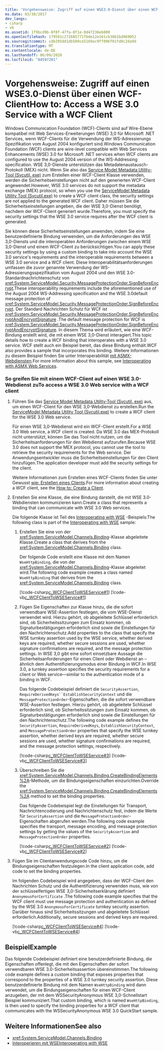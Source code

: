 ```yaml
---
title: 'Vorgehensweise: Zugriff auf einen WSE3.0-Dienst über einen WCF-Client'
ms.date: 03/30/2017
dev_langs:
- csharp
- vb
ms.assetid: 1f9bcd9b-8f8f-47fa-8f1e-0d47236eb800
ms.openlocfilehash: 179591c272685771fbde12e161cb38b1bd969052
ms.sourcegitcommit: cdb295dd1db589ce5169ac9ff096f01fd0c2da9d
ms.translationtype: MT
ms.contentlocale: de-DE
ms.lasthandoff: 06/09/2020
ms.locfileid: "84597201"
---
```

# <a name="how-to-access-a-wse-30-service-with-a-wcf-client"></a><span data-ttu-id="18e41-102">Vorgehensweise: Zugriff auf einen WSE3.0-Dienst über einen WCF-Client</span><span class="sxs-lookup"><span data-stu-id="18e41-102">How to: Access a WSE 3.0 Service with a WCF Client</span></span>
<span data-ttu-id="18e41-103">Windows Communication Foundation (WCF)-Clients sind auf Wire-Ebene kompatibel mit Web Services-Erweiterungen (WSE) 3,0 für Microsoft .NET Services, wenn WCF-Clients für die Verwendung der WS-Adressierungs Spezifikation vom August 2004 konfiguriert sind.</span><span class="sxs-lookup"><span data-stu-id="18e41-103">Windows Communication Foundation (WCF) clients are wire-level compatible with Web Services Enhancements (WSE) 3.0 for Microsoft .NET services when WCF clients are configured to use the August 2004 version of the WS-Addressing specification.</span></span> <span data-ttu-id="18e41-104">WSE 3,0-Dienste unterstützen das Metadatenaustausch-Protokoll (MEX) nicht. Wenn Sie also das [Service Model Metadata Utility-Tool (Svcutil. exe)](../servicemodel-metadata-utility-tool-svcutil-exe.md) zum Erstellen einer WCF-Client Klasse verwenden, werden die Sicherheitseinstellungen nicht auf den generierten WCF-Client angewendet.</span><span class="sxs-lookup"><span data-stu-id="18e41-104">However, WSE 3.0 services do not support the metadata exchange (MEX) protocol, so when you use the [ServiceModel Metadata Utility Tool (Svcutil.exe)](../servicemodel-metadata-utility-tool-svcutil-exe.md) to create a WCF client class, the security settings are not applied to the generated WCF client.</span></span> <span data-ttu-id="18e41-105">Daher müssen Sie die Sicherheitseinstellungen angeben, die der WSE 3,0-Dienst benötigt, nachdem der WCF-Client generiert wurde.</span><span class="sxs-lookup"><span data-stu-id="18e41-105">Therefore, you must specify the security settings that the WSE 3.0 service requires after the WCF client is generated.</span></span>  
  
 <span data-ttu-id="18e41-106">Sie können diese Sicherheitseinstellungen anwenden, indem Sie eine benutzerdefinierte Bindung verwenden, um die Anforderungen des WSE 3,0-Diensts und die interoperablen Anforderungen zwischen einem WSE 3,0-Dienst und einem WCF-Client zu berücksichtigen.</span><span class="sxs-lookup"><span data-stu-id="18e41-106">You can apply these security settings by using a custom binding to take into account the WSE 3.0 service's requirements and the interoperable requirements between a WSE 3.0 service and a WCF client.</span></span> <span data-ttu-id="18e41-107">Diese Interoperabilitätsanforderungen umfassen die zuvor genannte Verwendung der WS-Adressierungsspezifikation vom August 2004 und den WSE 3.0-Standardnachrichtenschutz von <xref:System.ServiceModel.Security.MessageProtectionOrder.SignBeforeEncrypt>.</span><span class="sxs-lookup"><span data-stu-id="18e41-107">These interoperability requirements include the aforementioned use of the August 2004 WS-Addressing specification and the  WSE 3.0default message protection of <xref:System.ServiceModel.Security.MessageProtectionOrder.SignBeforeEncrypt>.</span></span> <span data-ttu-id="18e41-108">Der Standard Nachrichten Schutz für WCF ist <xref:System.ServiceModel.Security.MessageProtectionOrder.SignBeforeEncryptAndEncryptSignature> .</span><span class="sxs-lookup"><span data-stu-id="18e41-108">The default message protection for WCF is <xref:System.ServiceModel.Security.MessageProtectionOrder.SignBeforeEncryptAndEncryptSignature>.</span></span> <span data-ttu-id="18e41-109">In diesem Thema wird erläutert, wie eine WCF-Bindung erstellt wird, die mit einem WSE 3,0-Dienst interagiert.</span><span class="sxs-lookup"><span data-stu-id="18e41-109">This topic details how to create a WCF binding that interoperates with a WSE 3.0 service.</span></span> <span data-ttu-id="18e41-110">WCF stellt auch ein Beispiel bereit, das diese Bindung enthält.</span><span class="sxs-lookup"><span data-stu-id="18e41-110">WCF also provides a sample that incorporates this binding.</span></span> <span data-ttu-id="18e41-111">Weitere Informationen zu diesem Beispiel finden Sie unter Interoperabilität [mit ASMX-Webdiensten](../samples/interoperating-with-asmx-web-services.md).</span><span class="sxs-lookup"><span data-stu-id="18e41-111">For more information about this sample, see [Interoperating with ASMX Web Services](../samples/interoperating-with-asmx-web-services.md).</span></span>  
  
### <a name="to-access-a-wse-30-web-service-with-a-wcf-client"></a><span data-ttu-id="18e41-112">So greifen Sie mit einem WCF-Client auf einen WSE 3.0-Webdienst zu</span><span class="sxs-lookup"><span data-stu-id="18e41-112">To access a WSE 3.0 Web service with a WCF client</span></span>  
  
1. <span data-ttu-id="18e41-113">Führen Sie das [Service Model Metadata Utility-Tool (Svcutil. exe)](../servicemodel-metadata-utility-tool-svcutil-exe.md) aus, um einen WCF-Client für den WSE 3,0-Webdienst zu erstellen.</span><span class="sxs-lookup"><span data-stu-id="18e41-113">Run the [ServiceModel Metadata Utility Tool (Svcutil.exe)](../servicemodel-metadata-utility-tool-svcutil-exe.md) to create a WCF client for the WSE 3.0 Web service.</span></span>  
  
     <span data-ttu-id="18e41-114">Für einen WSE 3,0-Webdienst wird ein WCF-Client erstellt.</span><span class="sxs-lookup"><span data-stu-id="18e41-114">For a WSE 3.0 Web service, a WCF client is created.</span></span> <span data-ttu-id="18e41-115">Da WSE 3.0 das MEX-Protokoll nicht unterstützt, können Sie das Tool nicht nutzen, um die Sicherheitsanforderungen für den Webdienst aufzurufen.</span><span class="sxs-lookup"><span data-stu-id="18e41-115">Because WSE 3.0 does not support the MEX protocol, you cannot use the tool to retrieve the security requirements for the Web service.</span></span> <span data-ttu-id="18e41-116">Der Anwendungsentwickler muss die Sicherheitseinstellungen für den Client hinzufügen.</span><span class="sxs-lookup"><span data-stu-id="18e41-116">The application developer must add the security settings for the client.</span></span>  
  
     <span data-ttu-id="18e41-117">Weitere Informationen zum Erstellen eines WCF-Clients finden Sie unter Gewusst [wie: Erstellen eines Clients](../how-to-create-a-wcf-client.md).</span><span class="sxs-lookup"><span data-stu-id="18e41-117">For more information about creating a WCF client, see the [How to: Create a Client](../how-to-create-a-wcf-client.md).</span></span>  
  
2. <span data-ttu-id="18e41-118">Erstellen Sie eine Klasse, die eine Bindung darstellt, die mit WSE 3.0-Webdiensten kommunizieren kann.</span><span class="sxs-lookup"><span data-stu-id="18e41-118">Create a class that represents a binding that can communicate with WSE 3.0 Web services.</span></span>  
  
     <span data-ttu-id="18e41-119">Die folgende Klasse ist Teil des [Interoperating with WSE](https://docs.microsoft.com/previous-versions/dotnet/netframework-3.5/ms752257%28v=vs.90%29) -Beispiels:</span><span class="sxs-lookup"><span data-stu-id="18e41-119">The following class is part of the [Interoperating with WSE](https://docs.microsoft.com/previous-versions/dotnet/netframework-3.5/ms752257%28v=vs.90%29) sample:</span></span>  
  
    1. <span data-ttu-id="18e41-120">Erstellen Sie eine von der <xref:System.ServiceModel.Channels.Binding>-Klasse abgeleitete Klasse.</span><span class="sxs-lookup"><span data-stu-id="18e41-120">Create a class that derives from the <xref:System.ServiceModel.Channels.Binding> class.</span></span>  
  
         <span data-ttu-id="18e41-121">Der folgende Code erstellt eine Klasse mit dem Namen `WseHttpBinding`, die von der <xref:System.ServiceModel.Channels.Binding>-Klasse abgeleitet wird.</span><span class="sxs-lookup"><span data-stu-id="18e41-121">The following code example creates a class named `WseHttpBinding` that derives from the <xref:System.ServiceModel.Channels.Binding> class.</span></span>  
  
         [!code-csharp[c_WCFClientToWSEService#1](../../../../samples/snippets/csharp/VS_Snippets_CFX/c_wcfclienttowseservice/cs/wsehttpbinding.cs#1)]
         [!code-vb[c_WCFClientToWSEService#1](../../../../samples/snippets/visualbasic/VS_Snippets_CFX/c_wcfclienttowseservice/vb/wsehttpbinding.vb#1)]  
  
    2. <span data-ttu-id="18e41-122">Fügen Sie Eigenschaften zur Klasse hinzu, die die sofort verwendbare WSE-Assertion festlegen, die vom WSE-Dienst verwendet wird. Hierzu gehört, ob abgeleitete Schlüssel erforderlich sind, ob Sicherheitssitzungen zum Einsatz kommen, ob Signaturbestätigungen erforderlich sind sowie die Einstellungen für den Nachrichtenschutz.</span><span class="sxs-lookup"><span data-stu-id="18e41-122">Add properties to the class that specify the WSE turnkey assertion used by the WSE service, whether derived keys are required, whether secure sessions are used, whether signature confirmations are required, and the message protection settings.</span></span> <span data-ttu-id="18e41-123">In WSE 3,0 gibt eine sofort einsetzbare Aussage die Sicherheitsanforderungen für einen Client oder Webdienst an – ähnlich dem Authentifizierungsmodus einer Bindung in WCF.</span><span class="sxs-lookup"><span data-stu-id="18e41-123">In WSE 3.0, a turnkey assertion specifies the security requirements for a client or Web service—similar to the authentication mode of a binding in WCF.</span></span>  
  
         <span data-ttu-id="18e41-124">Das folgende Codebeispiel definiert die `SecurityAssertion`, `RequireDerivedKeys``EstablishSecurityContext` und die `MessageProtectionOrder`-Eigenschaften, die die sofort verwendbare WSE-Assertion festlegen. Hierzu gehört, ob abgeleitete Schlüssel erforderlich sind, ob Sicherheitssitzungen zum Einsatz kommen, ob Signaturbestätigungen erforderlich sind sowie die Einstellungen für den Nachrichtenschutz.</span><span class="sxs-lookup"><span data-stu-id="18e41-124">The following code example defines the `SecurityAssertion`, `RequireDerivedKeys`, `EstablishSecurityContext`, and `MessageProtectionOrder` properties that specify the WSE turnkey assertion, whether derived keys are required, whether secure sessions are used, whether signature confirmations are required, and the message protection settings, respectively.</span></span>  
  
         [!code-csharp[c_WCFClientToWSEService#3](../../../../samples/snippets/csharp/VS_Snippets_CFX/c_wcfclienttowseservice/cs/wsehttpbinding.cs#3)]
         [!code-vb[c_WCFClientToWSEService#3](../../../../samples/snippets/visualbasic/VS_Snippets_CFX/c_wcfclienttowseservice/vb/wsehttpbinding.vb#3)]  
  
    3. <span data-ttu-id="18e41-125">Überschreiben Sie die <xref:System.ServiceModel.Channels.Binding.CreateBindingElements%2A>-Methode, um die Bindungseigenschaften einzurichten.</span><span class="sxs-lookup"><span data-stu-id="18e41-125">Override the <xref:System.ServiceModel.Channels.Binding.CreateBindingElements%2A> method to set the binding properties.</span></span>  
  
         <span data-ttu-id="18e41-126">Das folgende Codebeispiel legt die Einstellungen für Transport, Nachrichtencodierung und Nachrichtenschutz fest, indem die Werte für `SecurityAssertion` und die `MessageProtectionOrder`-Eigenschaften abgerufen werden.</span><span class="sxs-lookup"><span data-stu-id="18e41-126">The following code example specifies the transport, message encoding, and message protection settings by getting the values of the `SecurityAssertion` and `MessageProtectionOrder` properties.</span></span>  
  
         [!code-csharp[c_WCFClientToWSEService#2](../../../../samples/snippets/csharp/VS_Snippets_CFX/c_wcfclienttowseservice/cs/wsehttpbinding.cs#2)]
         [!code-vb[c_WCFClientToWSEService#2](../../../../samples/snippets/visualbasic/VS_Snippets_CFX/c_wcfclienttowseservice/vb/wsehttpbinding.vb#2)]  
  
3. <span data-ttu-id="18e41-127">Fügen Sie im Clientanwendungscode Code hinzu, um die Bindungseigenschaften festzulegen.</span><span class="sxs-lookup"><span data-stu-id="18e41-127">In the client application code, add code to set the binding properties.</span></span>  
  
     <span data-ttu-id="18e41-128">Im folgenden Codebeispiel wird angegeben, dass der WCF-Client den Nachrichten Schutz und die Authentifizierung verwenden muss, wie von der schlüsselfertigen WSE 3,0-Sicherheitserklärung definiert `AnonymousForCertificate` .</span><span class="sxs-lookup"><span data-stu-id="18e41-128">The following code example specifies that the WCF client must use message protection and authentication as defined by the WSE 3.0 `AnonymousForCertificate` turnkey security assertion.</span></span> <span data-ttu-id="18e41-129">Darüber hinaus sind Sicherheitssitzungen und abgeleitete Schlüssel erforderlich.</span><span class="sxs-lookup"><span data-stu-id="18e41-129">Additionally, secure sessions and derived keys are required.</span></span>  
  
     [!code-csharp[c_WCFClientToWSEService#4](../../../../samples/snippets/csharp/VS_Snippets_CFX/c_wcfclienttowseservice/cs/client.cs#4)]
     [!code-vb[c_WCFClientToWSEService#4](../../../../samples/snippets/visualbasic/VS_Snippets_CFX/c_wcfclienttowseservice/vb/client.vb#4)]  
  
## <a name="example"></a><span data-ttu-id="18e41-130">Beispiel</span><span class="sxs-lookup"><span data-stu-id="18e41-130">Example</span></span>  
 <span data-ttu-id="18e41-131">Das folgende Codebeispiel definiert eine benutzerdefinierte Bindung, die Eigenschaften offenlegt, die mit den Eigenschaften der sofort verwendbaren WSE 3.0-Sicherheitsassertion übereinstimmen.</span><span class="sxs-lookup"><span data-stu-id="18e41-131">The following code example defines a custom binding that exposes properties that correspond to the properties of a WSE 3.0 turnkey security assertion.</span></span> <span data-ttu-id="18e41-132">Diese benutzerdefinierte Bindung mit dem Namen `WseHttpBinding` wird dann verwendet, um die Bindungseigenschaften für einen WCF-Client anzugeben, der mit dem WSSecurityAnonymous WSE 3,0-Schnellstart Beispiel kommuniziert.</span><span class="sxs-lookup"><span data-stu-id="18e41-132">That custom binding, which is named `WseHttpBinding`, is then used to specify the binding properties for a WCF client that communicates with the WSSecurityAnonymous WSE 3.0 QuickStart sample.</span></span>  

## <a name="see-also"></a><span data-ttu-id="18e41-133">Weitere Informationen</span><span class="sxs-lookup"><span data-stu-id="18e41-133">See also</span></span>

- <xref:System.ServiceModel.Channels.Binding>
- [<span data-ttu-id="18e41-134">Interoperieren mit WSE</span><span class="sxs-lookup"><span data-stu-id="18e41-134">Interoperating with WSE</span></span>](https://docs.microsoft.com/previous-versions/dotnet/netframework-3.5/ms752257%28v=vs.90%29)
